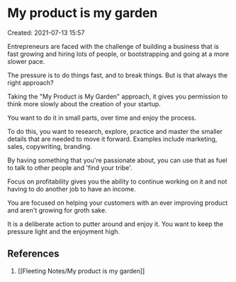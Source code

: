 # My product is my garden
Created: 2021-07-13 15:57

Entrepreneurs are faced with the challenge of building a business that is fast growing and hiring lots of people, or bootstrapping and going at a more slower pace.

The pressure is to do things fast, and to break things. But is that always the right approach?

Taking the "My Product is My Garden" approach, it gives you permission to think more slowly about the creation of your startup.

You want to do it in small parts, over time and enjoy the process.

To do this, you want to research, explore, practice and master the smaller details that are needed to move it forward. Examples include marketing, sales, copywriting, branding.

By having something that you're passionate about, you can use that as fuel to talk to other people and 'find your tribe'.

Focus on profitability gives you the ability to continue working on it and not having to do another job to have an income.

You are focused on helping your customers with an ever improving product and aren't growing for groth sake.

It is a deliberate action to putter around and enjoy it. You want to keep the pressure light and the enjoyment high.

## References
1. [[Fleeting Notes/My product is my garden]]